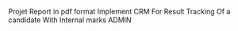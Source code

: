 Projet Report	in pdf format 	Implement CRM For Result Tracking Of a candidate With Internal marks ADMIN

